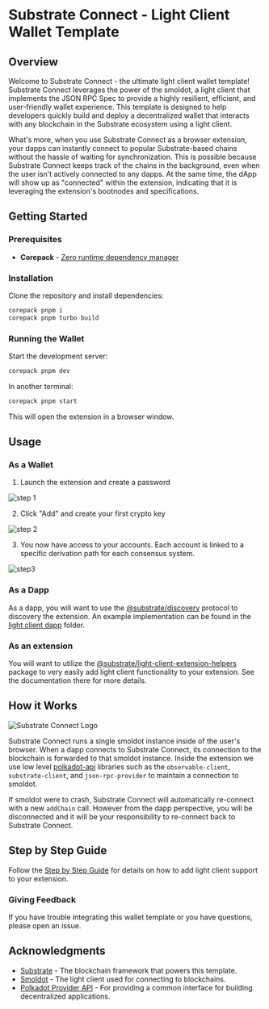 # Substrate Connect - Light Client Wallet Template

## Overview

Welcome to Substrate Connect - the ultimate light client wallet template! Substrate
Connect leverages the power of the smoldot,
a light client that implements the JSON RPC Spec to provide a highly resilient, 
efficient, and user-friendly wallet experience. This template is designed to help 
developers quickly build and deploy a decentralized wallet that interacts with 
any blockchain in the Substrate ecosystem using a light client.

What's more, when you use Substrate Connect as a browser extension, your dapps 
can instantly connect to popular Substrate-based chains without the hassle of 
waiting for synchronization. This is possible because Substrate Connect keeps 
track of the chains in the background, even when the user isn't actively 
connected to any dapps. At the same time, the dApp will show up as "connected" 
within the extension, indicating that it is leveraging the extension's bootnodes 
and specifications.

## Getting Started

### Prerequisites

- **Corepack** - [Zero runtime dependency manager](https://github.com/nodejs/corepack)

### Installation

Clone the repository and install dependencies:

```bash
corepack pnpm i
corepack pnpm turbo build
```

### Running the Wallet

Start the development server:

```bash
corepack pnpm dev
```

In another terminal:

```bash
corepack pnpm start
```

This will open the extension in a browser window.

## Usage

### As a Wallet

1. Launch the extension and create a password

![step 1](./assets/img/step1.png)

2. Click "Add" and create your first crypto key

![step 2](./assets/img/step2.png)

3. You now have access to your accounts. Each account is linked to a specific
derivation path for each consensus system.

![step3](./assets/img/step3.png)

### As a Dapp

As a dapp, you will want to use the [@substrate/discovery](../../packages/discovery/README.md)
protocol to discovery the extension. An example implementation can be found in the
[light client dapp](../../examples/light-client-dapp/) folder.

### As an extension

You will want to utilize the [@substrate/light-client-extension-helpers](../../packages/light-client-extension-helpers/README.md) 
package to very easily add light client functionality to your extension. See the
documentation there for more details.

## How it Works

![Substrate Connect Logo](./assets/img/how-it-works.png)

Substrate Connect runs a single smoldot instance inside of the user's browser. When
a dapp connects to Substrate Connect, its connection to the blockchain is forwarded
to that smoldot instance. Inside the extension we use low level [polkadot-api](https://github.com/polkadot-api/polkadot-api) libraries such as the `observable-client`, `substrate-client`, and `json-rpc-provider` to maintain a connection to smoldot.

If smoldot were to crash, Substrate Connect will automatically re-connect with a new
`addChain` call. However from the dapp perspective, you will be disconnected and it will
be your responsibility to re-connect back to Substrate Connect.

## Step by Step Guide

Follow the [Step by Step Guide](./STEP-BY-STEP-GUIDE.md) for details on how to add light client support to your extension.

### Giving Feedback

If you have trouble integrating this wallet template or you have questions, please
open an issue.

## Acknowledgments

- [Substrate](https://docs.substrate.io/) - The blockchain framework that powers this template.
- [Smoldot](https://github.com/smol-dot/smoldot) - The light client used for connecting to blockchains.
- [Polkadot Provider API](https://forum.polkadot.network/t/polkadot-provider-api-a-common-interface-for-building-decentralized-applications/4128) - For providing a common interface for building decentralized applications.
